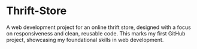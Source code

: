 # Thrift-Store
A web development project for an online thrift store, designed with a focus on responsiveness and clean, reusable code. This marks my first GitHub project, showcasing my foundational skills in web development.
